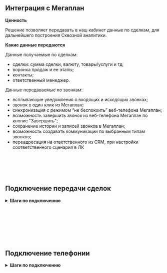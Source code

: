 ## Интеграция с Мегаплан <br />  

**Ценность** <br />  

Решение позволяет передавать в наш кабинет данные по сделкам, для дальнейшего построения Сквозной аналитики. <br />   

 **Какие данные передаются**   <br />  

 Данные получаемые по сделкам:    <br />
- сделки: сумма сделки, валюту, товары/услуги и тд;  
- воронка продаж и ее этапы;  
- контакты;  
- ответственный менеджер.  <br />  

Данные передаваемые по звонкам:  <br />

- всплывающие уведомления о входящих и исходящих звонках;
- звонок в один клик из Мегаплан;
- синхронизация с режимом “не беспокоить” веб-телефона Мегаплан;
- возможность завершить звонок из веб-телефона Мегаплан по кнопке "Завершить";
- сохранение истории и записей звонков в Мегаплан;
- возможность создавать коммуникации по выбранным типам звонков;
- переадресация на ответственного из CRM, при настройки соответственного сценария в ЛК <br />

<br />
<br />
<br />
<br />

## Подключение передачи сделок   <br />


<details>
 <summary style="font-weight:bold;"> Шаги по подключению </summary> <br />


1. Укажите **Учетные данные** <br /> 

Для авторизации в мегаплан необходимо: <br />  

- нажать "Авторизация в Мегаплан";
- если ранеее добавляли учетные данные Мегаплан, то выбрать их из списка, если нет, то нажать "Добавить учетные данные";
- заполнить значения:
  - название;
  - логин(username) и пароль(password) от Мегаплан;
  - домен Мегаплан в формате https://mp361546.megaplan.ru , часть 'mp361546' будет у каждого клиента уникальной.
    
После добавления учетных данных на странице появятся Параметры интеграции.

2. Нажмите **Активен** на этой странице. <br />  
3. Создайте приложение в Мегаплан на Webhook url сервиса UIS из настроек.  <br />  

![image](megaplan_app.gif) 
<br />  

4.  Нажмите сохранить <br />  

После подключения интеграции сделки будут попадать в  Сырые данные -> Сделки.  <br />  
Для проверки корректности работы интеграции создайте тестовую сделку в Мегаплан.

</details> 

<br />
<br />
<br />
<br />
<br />
<br />
<br />

## Подключение телефонии   <br />

<details>
 <summary style="font-weight:bold;"> Шаги по подключению </summary> <br />

1. Укажите **Учетные данные** <br /> 

Для авторизации в мегаплан необходимо: <br />  

- нажать "Авторизация в Мегаплан";
- если ранеее добавляли учетные данные Мегаплан, то выбрать их из списка, <br /> 
если нет, то нажать "Добавить учетные данные";
- заполнить значения:
  - название;
  - логин(username) и пароль(password) от Мегаплан;
  - домен Мегаплан в формате https://mp361546.megaplan.ru , часть 'mp361546' будет у каждого клиента уникальной.
    
После добавления учетных данных на странице появятся Параметры интеграции.

2. Нажмите **Активен** на этой странице. <br />
3. **Создавать коммуникацию по звонку** - настройка позволяет создавать коммуникации в разделе "Клиенты" - "Коммуникации" с типом "Звонок" после завершения звонка. <br />
При её выборе выводятся дополнительные настройки передачи коммуникаций: <br />
  - **Создание коммуникации по типам звонков** - добавьте необходимые типы звонков, по которым необходимо создавать коммуникацию в требуемом статусе. <br />
  - **Длительность коммуникации** - укажите время в минутах, которое необходимо добавлять к времени начала коммуникации, при формировании времени окончания. По умолчанию указано 120 минут (2 часа). <br />
  
4. В **Мегаплан** заполните настройку телефонии: <br />  
 -  Под пользователем, который входит в группу «Директора» или «Админы», зайти в личный кабинет Мегаплан.
 -  В аккаунте выбрать раздел «Расширения».
 -  Найти приложение «Телефония Новофон» в категории «Телефония» и установить его.
 -  Теперь необходимо указать для каждого пользователя Megaplan внутренний номер виртуальной АТС UIS. 
    - Для этого открываем интерфейс CRM-системы, переходим в раздел “Настройки”, открываем вкладку “Интеграция”, в меню слева выбираем пункт “Телефония”. 
    - Обращаем внимание на блок “Подключение к телефонии по API” и там нажимаем “Настройки телефонии”. 
    - Переходим на вкладку на “Пользователи”.
    - Добавьте всех пользователей, использующих телефонию. Для каждого из них укажите внутренние номера АТС из раздела "Сотрудники".  <br />
    ![image](megaplan_telephony.gif)
    **Важно:** если сотрудник не будет указан в данном разделе, то функционал поднятия карточки звонка и передача информации по нему не будет доступен. 
    - Нажимаем сохранить.  <br />
     
5. Нажмите кнопку "Синхронизировать настройки телефонии из Мегаплан". <br />  
6. Нажмите сохранить <br />  
   
 </details> 
